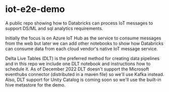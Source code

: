 # iot-e2e-demo
A public repo showing how to Databricks can process IoT messages to support DS/ML and sql analytics requirements.

Initially the focus is on Azure IoT Hub as the service to consume messages from the web but later we can add other notebooks to show how Databricks can consume data from each cloud vendor's native IoT message service.

Delta Live Tables (DLT) is the preferred method for creating data pipelines and in this repo we include one DLT notebook and instructions how to schedule it. As of December 2022 DLT doesn't support the Microsoft eventhubs connector (distributed in a maven file) so we'll use Kafka instead. Also, DLT support for Unity Catalog is coming soon so we'll use the built-in hive metastore for the demo.


